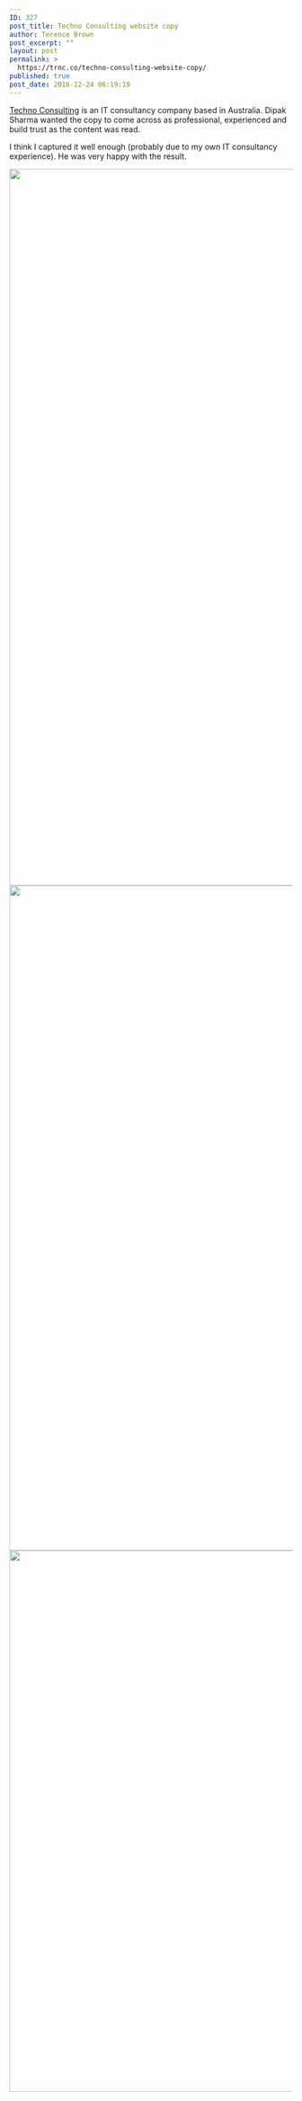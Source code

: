 ```yaml
---
ID: 327
post_title: Techno Consulting website copy
author: Terence Brown
post_excerpt: ""
layout: post
permalink: >
  https://trnc.co/techno-consulting-website-copy/
published: true
post_date: 2016-12-24 06:19:19
---
```

<a href="http://technoconsulting.com.au/" target="_blank">Techno Consulting</a> is an IT consultancy company based in Australia. Dipak Sharma wanted the copy to come across as professional, experienced and build trust as the content was read.

I think I captured it well enough (probably due to my own IT consultancy experience). He was very happy with the result.

<img class="aligncenter size-full wp-image-328" src="https://trnc.co/wp-content/uploads/2016/12/techno_consulting_webcopy_1.jpg" alt="" width="1349" height="1276" />

<img class="aligncenter size-full wp-image-329" src="https://trnc.co/wp-content/uploads/2016/12/techno_consulting_webcopy_2.jpg" alt="" width="1349" height="1184" />

<img class="aligncenter size-full wp-image-330" src="https://trnc.co/wp-content/uploads/2016/12/techno_consulting_webcopy_3.jpg" alt="" width="1349" height="964" />